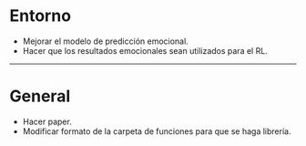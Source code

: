 # Entorno
- Mejorar el modelo de predicción emocional.
- Hacer que los resultados emocionales sean utilizados para el RL.

---

# General
- Hacer paper.
- Modificar formato de la carpeta de funciones para que se haga librería.
